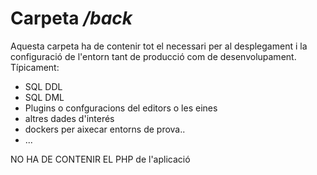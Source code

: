 # Carpeta _/back_

Aquesta carpeta ha de contenir tot el necessari per al desplegament i la configuració de l'entorn tant de producció com de desenvolupament.
Típicament:
 -  SQL DDL
 -  SQL DML
 -  Plugins o confguracions del editors o les eines
 -  altres dades d'interés
 -  dockers per aixecar entorns de prova..
 -  ...

NO HA DE CONTENIR EL PHP de l'aplicació